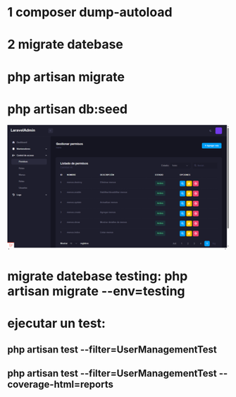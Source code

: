 # 1 composer dump-autoload
# 2 migrate datebase
# php artisan migrate 
# php artisan db:seed

![preview](preview.png)


# migrate datebase testing: php artisan migrate --env=testing
# ejecutar un test: 
## php artisan test --filter=UserManagementTest
## php artisan test --filter=UserManagementTest --coverage-html=reports
